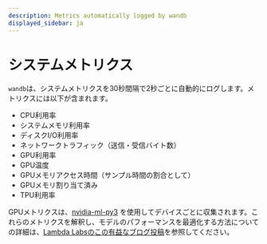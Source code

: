 ```yaml
---
description: Metrics automatically logged by wandb
displayed_sidebar: ja
---
```


# システムメトリクス

`wandb`は、システムメトリクスを30秒間隔で2秒ごとに自動的にログします。メトリクスには以下が含まれます。

* CPU利用率
* システムメモリ利用率
* ディスクI/O利用率
* ネットワークトラフィック（送信・受信バイト数）
* GPU利用率
* GPU温度
* GPUメモリアクセス時間（サンプル時間の割合として）
* GPUメモリ割り当て済み
* TPU利用率

GPUメトリクスは、[nvidia-ml-py3](https://github.com/nicolargo/nvidia-ml-py3/blob/master/pynvml.py) を使用してデバイスごとに収集されます。これらのメトリクスを解釈し、モデルのパフォーマンスを最適化する方法についての詳細は、[Lambda Labsのこの有益なブログ投稿](https://lambdalabs.com/blog/weights-and-bias-gpu-cpu-utilization/)を参照してください。
